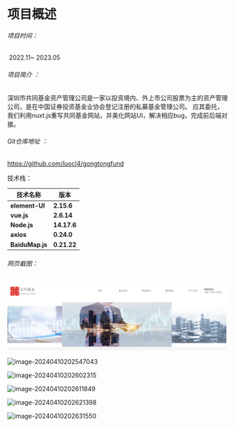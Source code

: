 # 项目概述

###### 项目时间：

​	2022.11~ 2023.05 

###### 项目简介 ：

​	    深圳市共同基金资产管理公司是一家以投资境内、外上市公司股票为主的资产管理公司，是在中国证券投资基金业协会登记注册的私募基金管理公司。    应其委托，我们利用nuxt.js重写共同基金网站，并美化网站UI，解决相应bug，完成前后端对接。

######  Git仓库地址 ：

https://github.com/luocl4/gongtongfund

技术栈：

| **技术名称**    | **版本**    |
| --------------- | ----------- |
| **element-UI**  | **2.15.6**  |
| **vue.js**      | **2.6.14**  |
| **Node.js**     | **14.17.6** |
| **axios**       | **0.24.0**  |
| **BaiduMap.js** | **0.21.22** |

###### 网页截图：

![image-20240410202431561](https://github.com/luocl4/gongtongfund/blob/main/readme.md%E7%9A%84%E7%B4%A0%E6%9D%90/image-20240410202431561.png)

![image-20240410202547043](C:\Users\23011\AppData\Roaming\Typora\typora-user-images\image-20240410202547043.png)

![image-20240410202602315](C:\Users\23011\AppData\Roaming\Typora\typora-user-images\image-20240410202602315.png)

![image-20240410202611849](C:\Users\23011\AppData\Roaming\Typora\typora-user-images\image-20240410202611849.png)

![image-20240410202621398](C:\Users\23011\AppData\Roaming\Typora\typora-user-images\image-20240410202621398.png)

![image-20240410202631550](C:\Users\23011\AppData\Roaming\Typora\typora-user-images\image-20240410202631550.png)


